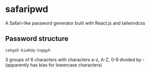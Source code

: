 # safaripwd

A Safari-like password generator built with React.js and tailwindcss

## Password structure

`cehgo5-kiwhUq-togqyh`

3 groups of 6 characters
with characters a-z, A-Z, 0-9
divided by -
(apparently has bias for lowercase characters)